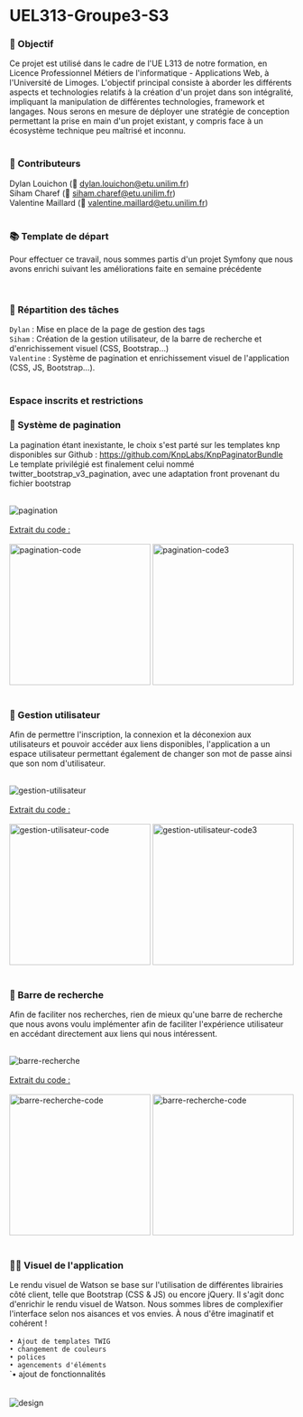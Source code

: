 # UEL313-Groupe3-S3

### 🎯 Objectif
Ce projet est utilisé dans le cadre de l'UE L313 de notre formation, en Licence Professionnel Métiers de l'informatique - Applications Web, à l'Université de Limoges. 
L'objectif principal consiste à aborder les différents aspects et technologies relatifs à la création d'un projet dans son intégralité, impliquant la manipulation de différentes technologies, framework et langages. Nous serons en mesure de déployer une stratégie de conception permettant la prise en main d'un projet existant, y compris face à un écosystème technique peu maîtrisé et inconnu.</br> 
</br>

### 🤝 Contributeurs
Dylan Louichon (📧 dylan.louichon@etu.unilim.fr)<br>
Siham Charef (📧 siham.charef@etu.unilim.fr)<br>
Valentine Maillard (📧 valentine.maillard@etu.unilim.fr)</br>
</br>

### 📚 Template de départ
Pour effectuer ce travail, nous sommes partis d'un projet Symfony que nous avons enrichi suivant les améliorations faite en semaine précédente </br>

</br>

### 📜 Répartition des tâches
`Dylan` : Mise en place de la page de gestion des tags </br>
`Siham` : Création de la gestion utilisateur, de la barre de recherche et d'enrichissement visuel (CSS, Bootstrap...) </br>
`Valentine` : Système de pagination et enrichissement visuel de l'application (CSS, JS, Bootstrap...).</br>
</br>

### Espace inscrits et restrictions



### 🔢 Système de pagination
La pagination étant inexistante, le choix s'est parté sur les templates knp disponibles sur Github : 
https://github.com/KnpLabs/KnpPaginatorBundle
Le template privilégié est finalement celui nommé twitter_bootstrap_v3_pagination, avec une adaptation front provenant du fichier bootstrap

</br>
<img src="https://github.com/SihamWeb/UEL313-Groupe3-S4/assets/89517413/4f6a7e81-d83c-40fa-8d78-5cb0eef49e51" alt="pagination" border="0" witdh="180px"></br>
</br>
<ins>Extrait du code :</ins></br>
</br>
<img src="https://github.com/SihamWeb/UEL313-Groupe3-S4/assets/89517413/ae9657ee-78ea-484e-8ed2-490b1048f0d3" alt="pagination-code" border="0" height="250px">
<img src="https://github.com/SihamWeb/UEL313-Groupe3-S4/assets/89517413/28c7fac6-9c4b-402b-8229-ef7fc2c1b834" alt="pagination-code3" border="0" height="250px"></br>
</br>

### 🔢 Gestion utilisateur
Afin de permettre l'inscription, la connexion et la déconexion aux utilisateurs et pouvoir accéder aux liens disponibles, l'application a un espace utilisateur permettant également de changer son mot de passe ainsi que son nom d'utilisateur.

</br>
<img src="https://github.com/SihamWeb/UEL313-Groupe3-S4/assets/90715354/044e0d0f-9bde-495c-9045-86d253bdae57" alt="gestion-utilisateur" border="0" witdh="180px"></br>
</br>
<ins>Extrait du code :</ins></br>
</br>
<img src="https://github.com/SihamWeb/UEL313-Groupe3-S4/assets/90715354/c5b1414e-f94d-44fa-81b3-569f1961ef7f" alt="gestion-utilisateur-code" border="0" height="250px">
<img src="https://github.com/SihamWeb/UEL313-Groupe3-S4/assets/90715354/776e5c82-cd12-4918-a8f2-da078004aad6" alt="gestion-utilisateur-code3" border="0" height="250px"></br>
</br>

### 🔢 Barre de recherche
Afin de faciliter nos recherches, rien de mieux qu'une barre de recherche que nous avons voulu implémenter afin de faciliter l'expérience utilisateur en accédant directement 
aux liens qui nous intéressent.

</br>
<img src="https://github.com/SihamWeb/UEL313-Groupe3-S4/assets/90715354/d36af4e7-138b-4f8a-837e-efc689f518f7" alt="barre-recherche" border="0" witdh="180px"></br>
</br>
<ins>Extrait du code :</ins></br>
</br>
<img src="https://github.com/SihamWeb/UEL313-Groupe3-S4/assets/90715354/112db322-ba33-4a95-8e31-031ff41cefc1" alt="barre-recherche-code" border="0" height="250px">
<img src="https://github.com/SihamWeb/UEL313-Groupe3-S4/assets/90715354/71d56971-97bb-4680-b0e1-049c5b5aed32" alt="barre-recherche-code" border="0" height="250px"></br>
</br>

### 🧑‍🎨 Visuel de l'application
Le rendu visuel de Watson se base sur l'utilisation de différentes librairies côté client, telle que Bootstrap (CSS & JS) ou encore jQuery.
Il s'agit donc d'enrichir le rendu visuel de Watson. Nous sommes libres de complexifier l'interface selon nos aisances et vos envies. À nous d'être imaginatif et cohérent !</br>
</br>
`• Ajout de templates TWIG`<br>
`• changement de couleurs`<br>
`• polices`<br>
`• agencements d'éléments`<br>
`• ajout de fonctionnalités <br>
</br>
</br><img src="https://github.com/SihamWeb/UEL313-Groupe3-S4/assets/89517413/36c41284-622c-4241-843c-5e1ffe8403a5" alt="design" border="0" witdh="300px">
